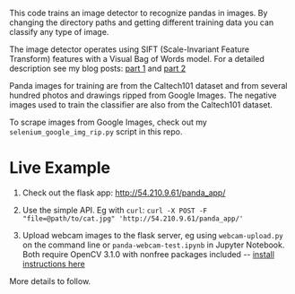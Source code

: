 This code trains an image detector to recognize pandas in images. By changing the directory paths and getting different training data you can classify any type of image.

The image detector operates using SIFT (Scale-Invariant Feature Transform) features with a Visual Bag of Words model. For a detailed description see my blog posts: <a href="http://ianlondon.github.io/blog/how-to-sift-opencv/">part 1</a> and <a href="http://ianlondon.github.io/blog/visual-bag-of-words/">part 2</a>

Panda images for training are from the Caltech101 dataset and from several hundred photos and drawings ripped from Google Images. The negative images used to train the classifier are also from the Caltech101 dataset.

To scrape images from Google Images, check out my `selenium_google_img_rip.py` script in this repo.

# Live Example

1. Check out the flask app: http://54.210.9.61/panda_app/

2. Use the simple API. Eg with `curl`:
`curl -X POST -F "file=@path/to/cat.jpg" 'http://54.210.9.61/panda_app/'`

3. Upload webcam images to the flask server, eg using `webcam-upload.py` on the command line or `panda-webcam-test.ipynb` in Jupyter Notebook. Both require OpenCV 3.1.0 with nonfree packages included -- <a href="http://ianlondon.github.io/blog/how-to-sift-opencv/">install instructions here</a>

More details to follow.
